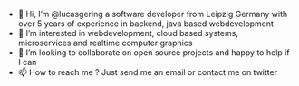 - 👋 Hi, I’m @lucasgering a software developer from Leipzig Germany with over 5 years of experience in backend, java based webdevelopment
- 👀 I’m interested in webdevelopment, cloud based systems, microservices and realtime computer graphics
- 💞️ I’m looking to collaborate on open source projects and happy to help if I can
- 📫 How to reach me ? Just send me an email or contact me on twitter

<!---
lucasgering/lucasgering is a ✨ special ✨ repository because its `README.md` (this file) appears on your GitHub profile.
You can click the Preview link to take a look at your changes.
--->
